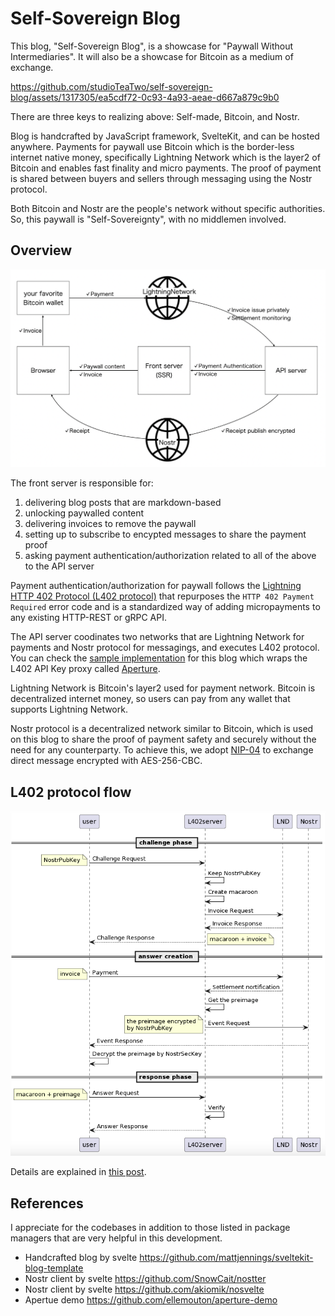 # Self-Sovereign Blog

This blog, "Self-Sovereign Blog", is a showcase for "Paywall Without Intermediaries". It will also be a showcase for Bitcoin as a medium of exchange.

https://github.com/studioTeaTwo/self-sovereign-blog/assets/1317305/ea5cdf72-0c93-4a93-aeae-d667a879c9b0

There are three keys to realizing above: Self-made, Bitcoin, and Nostr.

Blog is handcrafted by JavaScript framework, SvelteKit, and can be hosted anywhere. Payments for paywall use Bitcoin which is the border-less internet native money, specifically Lightning Network which is the layer2 of Bitcoin and enables fast finality and micro payments. The proof of payment is shared between buyers and sellers through messaging using the Nostr protocol.

Both Bitcoin and Nostr are the people's network without specific authorities. So, this paywall is "Self-Sovereignty", with no middlemen involved.

## Overview

![overview](doc/overview.png)

The front server is responsible for:

1.  delivering blog posts that are markdown-based
2.  unlocking paywalled content
3.  delivering invoices to remove the paywall
4.  setting up to subscribe to encypted messages to share the payment proof
5.  asking payment authentication/authorization related to all of the above to the API server

Payment authentication/authorization for paywall follows the [Lightning HTTP 402 Protocol (L402 protocol)](https://github.com/lightning/blips/pull/26) that repurposes the `HTTP 402 Payment Required` error code and is a standardized way of adding micropayments to any existing HTTP-REST or gRPC API.

The API server coodinates two networks that are Lightning Network for payments and Nostr protocol for messagings, and executes L402 protocol. You can check the [sample implementation](https://github.com/studioTeaTwo/simple-l402-server) for this blog which wraps the L402 API Key proxy called [Aperture](https://github.com/lightninglabs/aperture).

Lightning Network is Bitcoin's layer2 used for payment network. Bitcoin is decentralized internet money, so users can pay from any wallet that supports Lightning Network.

Nostr protocol is a decentralized network similar to Bitcoin, which is used on this blog to share the proof of payment safety and securely without the need for any counterparty. To achieve this, we adopt [NIP-04](https://github.com/nostr-protocol/nips/blob/master/04.md) to exchange direct message encrypted with AES-256-CBC.

## L402 protocol flow

![challenge-response.sequence](doc/challenge-response.sequence.png)

Details are explained in [this post](https://self-sovereign.blog.teatwo.dev/articles/004_paywall-without-intermediaries).

## References

I appreciate for the codebases in addition to those listed in package managers that are very helpful in this development.

- Handcrafted blog by svelte
  https://github.com/mattjennings/sveltekit-blog-template
- Nostr client by svelte
  https://github.com/SnowCait/nostter
- Nostr client by svelte
  https://github.com/akiomik/nosvelte
- Apertue demo
  https://github.com/ellemouton/aperture-demo
